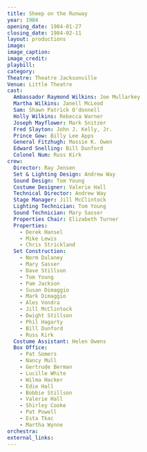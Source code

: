 ```yaml
---
title: Sheep on the Runway
year: 1984
opening_date: 1984-01-27
closing_date: 1984-02-11
layout: productions
image:
image_caption:
image_credit:
playbill: 
category: 
Theatre: Theatre Jacksonville
Venue: Little Theatre
cast:
  Ambassador Raymond Wilkins: Joe Mullarkey
  Martha Wilkins: Janell McLeod
  Sam: Shawn Patrick O'donnell
  Holly Wilkins: Rebecca Warner
  Joseph Mayflower: Mark Snitzer
  Fred Slayton: John J. Kelly, Jr.
  Prince Gow: Billy Lee Apps
  General Fitzhugh: Massie K. Owen
  Edward Snelling: Bill Dunford
  Colonel Num: Russ Kirk
crew: 
  Director: Ray Jensen
  Set & Lighting Design: Andrew Way
  Sound Design: Tom Young
  Costume Designer: Valerie Hall
  Technical Director: Andrew Way
  Stage Manager: Jill McClintock
  Lighting Technician: Tom Young
  Sound Technician: Mary Sasser
  Properties Chair: Elizabeth Turner
  Properties:
    - Derek Hansel
    - Mike Lewis
    - Chris Strickland
  Set Construction:
    - Norm Dulaney
    - Mary Sasser
    - Dave Stillson
    - Tom Young
    - Pam Jackson
    - Susan Dimaggio
    - Mark Dimaggio
    - Ales Vondra
    - Jill McClintock
    - Dwight Stillson
    - Phil Hagarty
    - Bill Dunford
    - Russ Kirk
  Costume Assistant: Helen Owens
  Box Office:
    - Pat Somers
    - Nancy Mull
    - Gertrude Berman
    - Lucille White
    - Wilma Hacker
    - Edie Hall
    - Bobbie Stillson
    - Valerie Hall
    - Shirley Cooke
    - Pat Powell
    - Esta Tkac
    - Martha Wynne
orchestra:
external_links:
---
```


